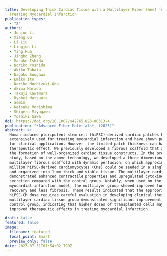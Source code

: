 ```yaml
---
title: Developing Thick Cardiac Tissue with a Multilayer Fiber Sheet for
  Treating Myocardial Infarction
publication_types:
  - "2"
authors:
  - Junjun Li
  - Xiang Qu
  - Li Liu
  - Lingjun Li
  - Ying Hua
  - Jingbo Zhang
  - Masako Ishida
  - Noriko Yoshida
  - Akiko Tabata
  - Nagako Sougawa
  - Emiko Ito
  - Noriko Mochizuki-Oda
  - Akima Harada
  - Takuji Kawamura
  - Ryohei Matsuura
  - admin
  - Keisuke Morishima
  - Shigeru Miyagawa
  - Yoshiki Sawa
doi: https://doi.org/10.1007/s42765-023-00313-4
publication: "*Advanced Fiber Materials*, (2023)"
abstract: >+
  Human-induced pluripotent stem cell (hiPSC)-derived cardiac patches have been
  extensively used for treating myocardial infarction and have shown potential
  for clinical application. However, the limited patch thickness can hamper its
  therapeutic effect. We previously developed a fibrous scaffold that allowed
  the formation of well-organized cardiac tissue constructs. In the present
  study, based on the above technology, we developed a three-dimensional
  multilayer fibrous scaffold with dynamic perfusion, on which approximately 20
  million hiPSC-derived cardiomyocytes (CMs) could be seeded in a single step
  and organized into 1 mm thick and viable tissue. The multilayer cardiac tissue
  demonstrated enhanced contractile properties and upregulated cytokine
  secretion compared with the control group. Notably, when used on the
  myocardial infarction model, the multilayer group showed improved functional
  recovery and less fibrosis. These results indicated that the appropriate
  hiPSC-CM dose requires careful evaluation in developing clinical therapy. The
  multilayer cardiac tissue group demonstrated significant improvement than the
  control group, indicating that higher doses of transplanted cells may have
  improved therapeutic effects in treating myocardial infarction.

draft: false
featured: false
image:
  filename: featured
  focal_point: Smart
  preview_only: false
date: 2023-07-31T01:54:02.799Z
---
```

